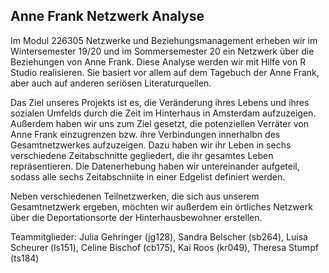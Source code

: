 ## Anne Frank Netzwerk Analyse ##

Im Modul 226305 Netzwerke und Beziehungsmanagement erheben wir im Wintersemester 19/20 und im Sommersemester 20 ein Netzwerk über die Beziehungen von Anne Frank. Diese Analyse werden wir mit Hilfe von R Studio realisieren. Sie basiert vor allem auf dem Tagebuch der Anne Frank, aber auch auf anderen seriösen Literaturquellen. 

Das Ziel unseres Projekts ist es, die Veränderung ihres Lebens und ihres sozialen Umfelds durch die Zeit im Hinterhaus in Amsterdam aufzuzeigen. Außerdem haben wir uns zum Ziel gesetzt, die potenziellen Verräter von Anne Frank einzugrenzen bzw. ihre Verbindungen innerhalbn des Gesamtnetzwerkes aufzuzeigen. Dazu haben wir ihr Leben in sechs verschiedene Zeitabschnitte gegliedert, die ihr gesamtes Leben repräsentieren. Die Datenerhebung haben wir untereinander aufgeteil, sodass alle sechs Zeitabschniite in einer Edgelist definiert werden.

Neben verschiedenen Teilnetzwerken, die sich aus unserem Gesamtnetzwerk ergeben, möchten wir außerdem ein örtliches Netzwerk über die Deportationsorte der Hinterhausbewohner erstellen. 

Teammitglieder: 
Julia Gehringer (jg128),
Sandra Belscher (sb264),
Luisa Scheurer (ls151),
Celine Bischof (cb175),
Kai Roos (kr049),
Theresa Stumpf (ts184)
